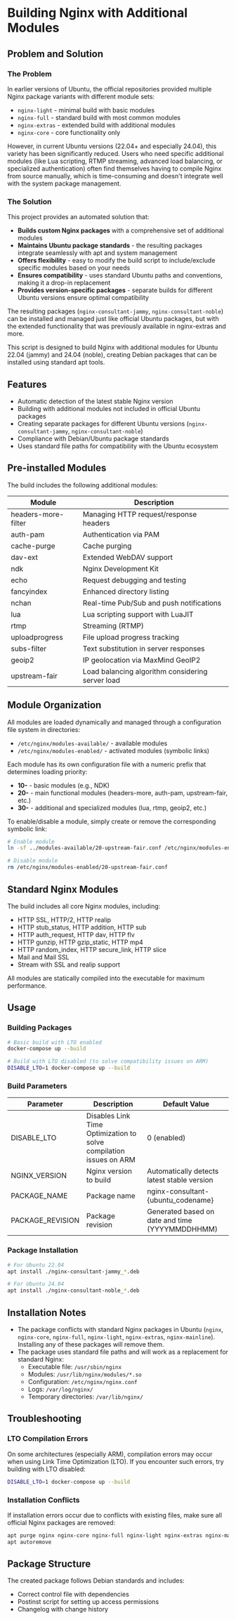 # Building Nginx with Additional Modules

## Problem and Solution

### The Problem

In earlier versions of Ubuntu, the official repositories provided multiple Nginx package variants with different module sets:
- `nginx-light` - minimal build with basic modules
- `nginx-full` - standard build with most common modules  
- `nginx-extras` - extended build with additional modules
- `nginx-core` - core functionality only

However, in current Ubuntu versions (22.04+ and especially 24.04), this variety has been significantly reduced. Users who need specific additional modules (like Lua scripting, RTMP streaming, advanced load balancing, or specialized authentication) often find themselves having to compile Nginx from source manually, which is time-consuming and doesn't integrate well with the system package management.

### The Solution

This project provides an automated solution that:
- **Builds custom Nginx packages** with a comprehensive set of additional modules
- **Maintains Ubuntu package standards** - the resulting packages integrate seamlessly with apt and system management
- **Offers flexibility** - easy to modify the build script to include/exclude specific modules based on your needs
- **Ensures compatibility** - uses standard Ubuntu paths and conventions, making it a drop-in replacement
- **Provides version-specific packages** - separate builds for different Ubuntu versions ensure optimal compatibility

The resulting packages (`nginx-consultant-jammy`, `nginx-consultant-noble`) can be installed and managed just like official Ubuntu packages, but with the extended functionality that was previously available in nginx-extras and more.

This script is designed to build Nginx with additional modules for Ubuntu 22.04 (jammy) and 24.04 (noble), creating Debian packages that can be installed using standard apt tools.

## Features

- Automatic detection of the latest stable Nginx version
- Building with additional modules not included in official Ubuntu packages
- Creating separate packages for different Ubuntu versions (`nginx-consultant-jammy`, `nginx-consultant-noble`)
- Compliance with Debian/Ubuntu package standards
- Uses standard file paths for compatibility with the Ubuntu ecosystem

## Pre-installed Modules

The build includes the following additional modules:

| Module | Description |
|--------|-------------|
| headers-more-filter | Managing HTTP request/response headers |
| auth-pam | Authentication via PAM |
| cache-purge | Cache purging |
| dav-ext | Extended WebDAV support |
| ndk | Nginx Development Kit |
| echo | Request debugging and testing |
| fancyindex | Enhanced directory listing |
| nchan | Real-time Pub/Sub and push notifications |
| lua | Lua scripting support with LuaJIT |
| rtmp | Streaming (RTMP) |
| uploadprogress | File upload progress tracking |
| subs-filter | Text substitution in server responses |
| geoip2 | IP geolocation via MaxMind GeoIP2 |
| upstream-fair | Load balancing algorithm considering server load |

## Module Organization

All modules are loaded dynamically and managed through a configuration file system in directories:
- `/etc/nginx/modules-available/` - available modules
- `/etc/nginx/modules-enabled/` - activated modules (symbolic links)

Each module has its own configuration file with a numeric prefix that determines loading priority:
- **10-** - basic modules (e.g., NDK)
- **20-** - main functional modules (headers-more, auth-pam, upstream-fair, etc.)
- **30-** - additional and specialized modules (lua, rtmp, geoip2, etc.)

To enable/disable a module, simply create or remove the corresponding symbolic link:
```bash
# Enable module
ln -sf ../modules-available/20-upstream-fair.conf /etc/nginx/modules-enabled/

# Disable module
rm /etc/nginx/modules-enabled/20-upstream-fair.conf
```

## Standard Nginx Modules

The build includes all core Nginx modules, including:
- HTTP SSL, HTTP/2, HTTP realip
- HTTP stub_status, HTTP addition, HTTP sub
- HTTP auth_request, HTTP dav, HTTP flv
- HTTP gunzip, HTTP gzip_static, HTTP mp4
- HTTP random_index, HTTP secure_link, HTTP slice
- Mail and Mail SSL
- Stream with SSL and realip support

All modules are statically compiled into the executable for maximum performance.

## Usage

### Building Packages

```bash
# Basic build with LTO enabled
docker-compose up --build

# Build with LTO disabled (to solve compatibility issues on ARM)
DISABLE_LTO=1 docker-compose up --build
```

### Build Parameters

| Parameter | Description | Default Value |
|-----------|-------------|---------------|
| DISABLE_LTO | Disables Link Time Optimization to solve compilation issues on ARM | 0 (enabled) |
| NGINX_VERSION | Nginx version to build | Automatically detects latest stable version |
| PACKAGE_NAME | Package name | nginx-consultant-{ubuntu_codename} |
| PACKAGE_REVISION | Package revision | Generated based on date and time (YYYYMMDDHHMM) |

### Package Installation

```bash
# For Ubuntu 22.04
apt install ./nginx-consultant-jammy_*.deb

# For Ubuntu 24.04
apt install ./nginx-consultant-noble_*.deb
```

## Installation Notes

- The package conflicts with standard Nginx packages in Ubuntu (`nginx`, `nginx-core`, `nginx-full`, `nginx-light`, `nginx-extras`, `nginx-mainline`). Installing any of these packages will remove them.
- The package uses standard file paths and will work as a replacement for standard Nginx:
  - Executable file: `/usr/sbin/nginx`
  - Modules: `/usr/lib/nginx/modules/*.so`
  - Configuration: `/etc/nginx/nginx.conf`
  - Logs: `/var/log/nginx/`
  - Temporary directories: `/var/lib/nginx/`

## Troubleshooting

### LTO Compilation Errors

On some architectures (especially ARM), compilation errors may occur when using Link Time Optimization (LTO). If you encounter such errors, try building with LTO disabled:

```bash
DISABLE_LTO=1 docker-compose up --build
```

### Installation Conflicts

If installation errors occur due to conflicts with existing files, make sure all official Nginx packages are removed:

```bash
apt purge nginx nginx-core nginx-full nginx-light nginx-extras nginx-mainline
apt autoremove
```

## Package Structure

The created package follows Debian standards and includes:
- Correct control file with dependencies
- Postinst script for setting up access permissions
- Changelog with change history 